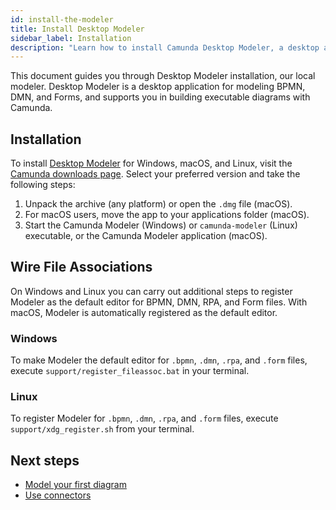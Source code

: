 ```yaml
---
id: install-the-modeler
title: Install Desktop Modeler
sidebar_label: Installation
description: "Learn how to install Camunda Desktop Modeler, a desktop application for modeling BPMN, DMN, and Forms and support building executable diagrams with Camunda."
---
```


This document guides you through Desktop Modeler installation, our local modeler. Desktop Modeler is a desktop application for modeling BPMN, DMN, and Forms, and supports you in building executable diagrams with Camunda.

## Installation

To install [Desktop Modeler](./index.md) for Windows, macOS, and Linux, visit the [Camunda downloads page](https://camunda.com/download/modeler/). Select your preferred version and take the following steps:

1. Unpack the archive (any platform) or open the `.dmg` file (macOS).
2. For macOS users, move the app to your applications folder (macOS).
3. Start the Camunda Modeler (Windows) or `camunda-modeler` (Linux) executable, or the Camunda Modeler application (macOS).

## Wire File Associations

On Windows and Linux you can carry out additional steps to register Modeler as the default editor for BPMN, DMN, RPA, and Form files. With macOS, Modeler is automatically registered as the default editor.

### Windows

To make Modeler the default editor for `.bpmn`, `.dmn`, `.rpa`, and `.form` files, execute `support/register_fileassoc.bat` in your terminal.

### Linux

To register Modeler for `.bpmn`, `.dmn`, `.rpa`, and `.form` files, execute `support/xdg_register.sh` from your terminal.

## Next steps

- [Model your first diagram](/components/modeler/desktop-modeler/model-your-first-diagram.md)
- [Use connectors](/components/modeler/desktop-modeler/use-connectors.md)
